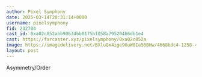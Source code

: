 ```yaml
---
author: Pixel Symphony
date: 2025-03-14T20:31:14+0000
username: pixelsymphony
fid: 232704
cast_id: 0xa02c852abb90634bb0175bf058a795204b6db1e4
cast: https://farcaster.xyz/pixelsymphony/0xa02c852a
image: https://imagedelivery.net/BXluQx4ige9GuW0Ia56BHw/4668bdc4-1258-442a-472e-c53689cfe300/original
layout: post
---
```


Asymmetry/Order

<img src='https://imagedelivery.net/BXluQx4ige9GuW0Ia56BHw/4668bdc4-1258-442a-472e-c53689cfe300/original' alt='' referrerpolicy='no-referrer'/>
